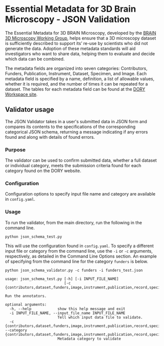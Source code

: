 # Essential Metadata for 3D Brain Microscopy - JSON Validation

The Essential Metadata for 3D BRAIN Microscopy, developed by the [BRAIN 3D Microscopy Working Group](https://doryworkspace.org/WorkingGroupRoster), helps ensure that a 3D microscopy dataset is sufficiently described to support its’ re-use by scientists who did not generate the data. Adoption of these metadata standards will aid investigators who want to share data, helping them to evaluate and decide which data can be combined.

The metadata fields are organized into seven categories: Contributors, Funders, Publication, Instrument, Dataset, Specimen, and Image.  Each metadata field is specified by a name, definition, a list of allowable values, whether it is required, and the number of times it can be repeated for a dataset.  The tables for each metadata field can be found at the [DORY Workspace site](https://doryworkspace.org/metadata).

## Validator usage
The JSON Validator takes in a user's submitted data in JSON form and compares its contents to the specifications of the corresponding categorical JSON schema, returning a message indicating if any errors found and along with details of found errors.

### Purpose
The validator can be used to confirm submitted data, whether a full dataset or individual category, meets the submission criteria found for each category found on the DORY website.

### Configuration
Configuration options to specify input file name and category are available in `config.yaml`.

### Usage
To run the validator, from the main directory, run the following in the command line.

```
python json_schema_test.py
```

This will use the configuration found in `config.yaml`.  To specify a different input file or category from the command line, use the `-i` or `-c` arguments, respectively, as detailed in the Command Line Options section.  An example of specifying from the command line for the category `funders` is below.

```
python json_schema_validator.py -c funders -i funders_test.json
```

```
usage: json_schema_test.py [-h] [-i INPUT_FILE_NAME]
                           [-c {contributors,dataset,funders,image,instrument,publication,record,specimen}]

Run the annotators.

optional arguments:
  -h, --help            show this help message and exit
  -i INPUT_FILE_NAME, --input_file_name INPUT_FILE_NAME
                        Tell which input data file to validate.
  -c {contributors,dataset,funders,image,instrument,publication,record,specimen}, --category {contributors,dataset,funders,image,instrument,publication,record,specimen}
                        Metadata category to validate